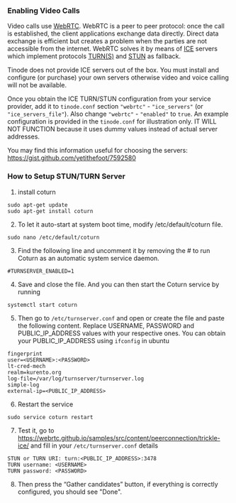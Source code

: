 ### Enabling Video Calls

Video calls use [WebRTC](https://en.wikipedia.org/wiki/WebRTC). WebRTC is a peer to peer protocol: once the call is established, the client applications exchange data directly. Direct data exchange is efficient but creates a problem when the parties are not accessible from the internet. WebRTC solves it by means of [ICE](https://en.wikipedia.org/wiki/Interactive_Connectivity_Establishment) servers  which implement protocols [TURN(S)](https://en.wikipedia.org/wiki/Traversal_Using_Relays_around_NAT) and [STUN](https://en.wikipedia.org/wiki/STUN) as fallback.

Tinode does not provide ICE servers out of the box. You must install and configure (or purchase) your own servers otherwise video and voice calling will not be available.

Once you obtain the ICE TURN/STUN configuration from your service provider, add it to `tinode.conf` section `"webrtc"` - `"ice_servers"` (or `"ice_servers_file"`). Also change `"webrtc"` - `"enabled"` to `true`. An example configuration is provided in the `tinode.conf` for illustration only. IT WILL NOT FUNCTION because it uses dummy values instead of actual server addresses.

You may find this information useful for choosing the servers: https://gist.github.com/yetithefoot/7592580

### How to Setup STUN/TURN Server

1. install coturn
```
sudo apt-get update
sudo apt-get install coturn
```

2. To let it auto-start at system boot time, modify /etc/default/coturn file.
```
sudo nano /etc/default/coturn
```

3. Find the following line and uncomment it by removing the # to run Coturn as an automatic system service daemon.
```
#TURNSERVER_ENABLED=1
```

4. Save and close the file. And you can then start the Coturn service by running
```
systemctl start coturn
```

5. Then go to `/etc/turnserver.conf` and open or create the file and paste the following content. Replace USERNAME, PASSWORD and PUBLIC_IP_ADDRESS values with your respective ones. You can obtain your PUBLIC_IP_ADDRESS using `ifconfig` in ubuntu
```
fingerprint
user=<USERNAME>:<PASSWORD>
lt-cred-mech
realm=kurento.org
log-file=/var/log/turnserver/turnserver.log
simple-log
external-ip=<PUBLIC_IP_ADDRESS>
```

6. Restart the service
```
sudo service coturn restart
```

7. Test it, go to https://webrtc.github.io/samples/src/content/peerconnection/trickle-ice/ and fill in your `/etc/turnserver.conf` details
```
STUN or TURN URI: turn:<PUBLIC_IP_ADDRESS>:3478
TURN username: <USERNAME>
TURN password: <PASSWORD>
```

8. Then press the “Gather candidates” button, if everything is correctly configured, you should see "Done".